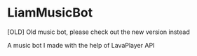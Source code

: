 # LiamMusicBot
[OLD] Old music bot, please check out the new version instead

A music bot I made with the help of LavaPlayer API

